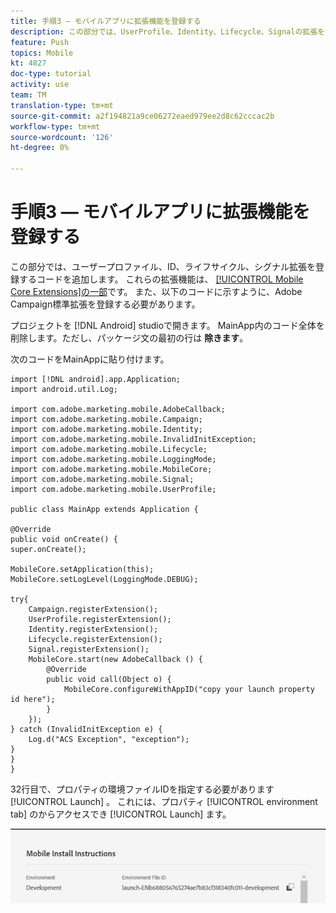 ```yaml
---
title: 手順3 — モバイルアプリに拡張機能を登録する
description: この部分では、UserProfile、Identity、Lifecycle、Signalの拡張を登録するコードを追加します。
feature: Push
topics: Mobile
kt: 4827
doc-type: tutorial
activity: use
team: TM
translation-type: tm+mt
source-git-commit: a2f194821a9ce06272eaed979ee2d8c62cccac2b
workflow-type: tm+mt
source-wordcount: '126'
ht-degree: 0%

---
```



# 手順3 — モバイルアプリに拡張機能を登録する

この部分では、ユーザープロファイル、ID、ライフサイクル、シグナル拡張を登録するコードを追加します。 これらの拡張機能は、 [[!UICONTROL Mobile Core Extensions]の一部](https://aep-sdks.gitbook.io/docs/using-mobile-extensions/mobile-core)です。 また、以下のコードに示すように、Adobe Campaign標準拡張を登録する必要があります。

プロジェクトを [!DNL Android] studioで開きます。 MainApp内のコード全体を削除します。ただし、パッケージ文の最初の行は **除きます**。

次のコードをMainAppに貼り付けます。

```java{.line-numbers}
import [!DNL android].app.Application;
import android.util.Log;

import com.adobe.marketing.mobile.AdobeCallback;
import com.adobe.marketing.mobile.Campaign;
import com.adobe.marketing.mobile.Identity;
import com.adobe.marketing.mobile.InvalidInitException;
import com.adobe.marketing.mobile.Lifecycle;
import com.adobe.marketing.mobile.LoggingMode;
import com.adobe.marketing.mobile.MobileCore;
import com.adobe.marketing.mobile.Signal;
import com.adobe.marketing.mobile.UserProfile;

public class MainApp extends Application {

@Override
public void onCreate() {
super.onCreate();

MobileCore.setApplication(this);
MobileCore.setLogLevel(LoggingMode.DEBUG);

try{
    Campaign.registerExtension();
    UserProfile.registerExtension();
    Identity.registerExtension();
    Lifecycle.registerExtension();
    Signal.registerExtension();
    MobileCore.start(new AdobeCallback () {
        @Override
        public void call(Object o) {
            MobileCore.configureWithAppID("copy your launch property id here");
        }
    });
} catch (InvalidInitException e) {
    Log.d("ACS Exception", "exception");
}
}
}
```

32行目で、プロパティの環境ファイルIDを指定する必要があります[!UICONTROL  Launch] 。 これには、プロパティ [!UICONTROL environment tab] のからアクセスでき [!UICONTROL Launch] ます。

![launch-id](assets/launch-id-property.PNG)
